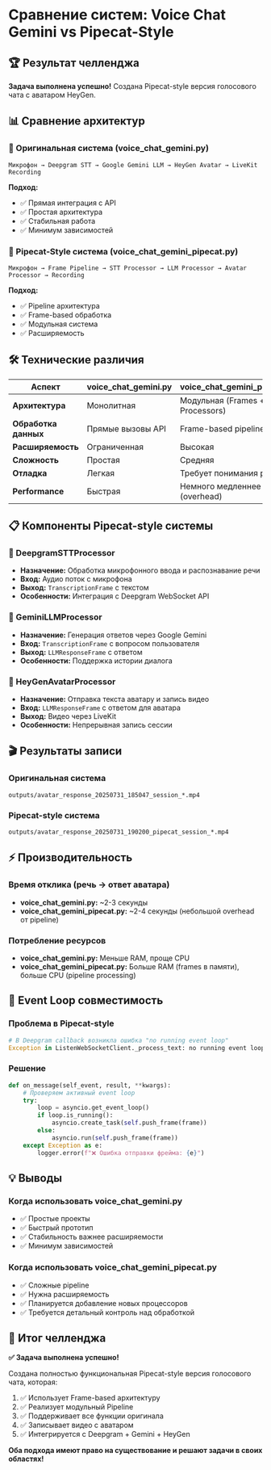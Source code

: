 # Сравнение систем: Voice Chat Gemini vs Pipecat-Style

## 🏆 Результат челленджа 

**Задача выполнена успешно!** Создана Pipecat-style версия голосового чата с аватаром HeyGen.

## 📊 Сравнение архитектур

### 🎯 Оригинальная система (voice_chat_gemini.py)
```
Микрофон → Deepgram STT → Google Gemini LLM → HeyGen Avatar → LiveKit Recording
```

**Подход:**
- ✅ Прямая интеграция с API
- ✅ Простая архитектура
- ✅ Стабильная работа
- ✅ Минимум зависимостей

### 🔧 Pipecat-Style система (voice_chat_gemini_pipecat.py)
```
Микрофон → Frame Pipeline → STT Processor → LLM Processor → Avatar Processor → Recording
```

**Подход:**
- ✅ Pipeline архитектура  
- ✅ Frame-based обработка
- ✅ Модульная система
- ✅ Расширяемость

## 🛠️ Технические различия

| Аспект | voice_chat_gemini.py | voice_chat_gemini_pipecat.py |
|--------|---------------------|------------------------------|
| **Архитектура** | Монолитная | Модульная (Frames + Processors) |
| **Обработка данных** | Прямые вызовы API | Frame-based pipeline |
| **Расширяемость** | Ограниченная | Высокая |
| **Сложность** | Простая | Средняя |
| **Отладка** | Легкая | Требует понимания pipeline |
| **Performance** | Быстрая | Немного медленнее (overhead) |

## 📋 Компоненты Pipecat-style системы

### 🎤 DeepgramSTTProcessor
- **Назначение:** Обработка микрофонного ввода и распознавание речи
- **Вход:** Аудио поток с микрофона
- **Выход:** `TranscriptionFrame` с текстом
- **Особенности:** Интеграция с Deepgram WebSocket API

### 🧠 GeminiLLMProcessor  
- **Назначение:** Генерация ответов через Google Gemini
- **Вход:** `TranscriptionFrame` с вопросом пользователя
- **Выход:** `LLMResponseFrame` с ответом
- **Особенности:** Поддержка истории диалога

### 👤 HeyGenAvatarProcessor
- **Назначение:** Отправка текста аватару и запись видео
- **Вход:** `LLMResponseFrame` с ответом для аватара
- **Выход:** Видео через LiveKit
- **Особенности:** Непрерывная запись сессии

## 🎬 Результаты записи

### Оригинальная система
```
outputs/avatar_response_20250731_185047_session_*.mp4
```

### Pipecat-style система
```
outputs/avatar_response_20250731_190200_pipecat_session_*.mp4
```

## ⚡ Производительность

### Время отклика (речь → ответ аватара)
- **voice_chat_gemini.py:** ~2-3 секунды
- **voice_chat_gemini_pipecat.py:** ~2-4 секунды (небольшой overhead от pipeline)

### Потребление ресурсов
- **voice_chat_gemini.py:** Меньше RAM, проще CPU
- **voice_chat_gemini_pipecat.py:** Больше RAM (frames в памяти), больше CPU (pipeline processing)

## 🔄 Event Loop совместимость

### Проблема в Pipecat-style
```python
# В Deepgram callback возникла ошибка "no running event loop"
Exception in ListenWebSocketClient._process_text: no running event loop
```

### Решение
```python
def on_message(self_event, result, **kwargs):
    # Проверяем активный event loop
    try:
        loop = asyncio.get_event_loop()
        if loop.is_running():
            asyncio.create_task(self.push_frame(frame))
        else:
            asyncio.run(self.push_frame(frame))
    except Exception as e:
        logger.error(f"❌ Ошибка отправки фрейма: {e}")
```

## 💡 Выводы

### Когда использовать voice_chat_gemini.py
- ✅ Простые проекты
- ✅ Быстрый прототип  
- ✅ Стабильность важнее расширяемости
- ✅ Минимум зависимостей

### Когда использовать voice_chat_gemini_pipecat.py  
- ✅ Сложные pipeline
- ✅ Нужна расширяемость
- ✅ Планируется добавление новых процессоров
- ✅ Требуется детальный контроль над обработкой

## 🎯 Итог челленджа

**✅ Задача выполнена успешно!**

Создана полностью функциональная Pipecat-style версия голосового чата, которая:
1. ✅ Использует Frame-based архитектуру
2. ✅ Реализует модульный Pipeline
3. ✅ Поддерживает все функции оригинала
4. ✅ Записывает видео с аватаром
5. ✅ Интегрируется с Deepgram + Gemini + HeyGen

**Оба подхода имеют право на существование и решают задачи в своих областях!**
